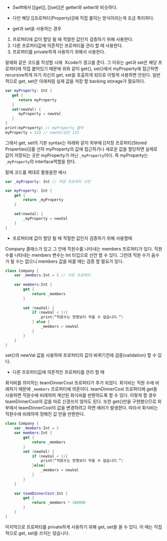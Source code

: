 - Swift에서 [[get]], [[set]]은 getter와 setter와 비슷하다. 
- 다만 해당 [[프로퍼티(Property)]]에 직접 붙히는 방식이라는게 조금 특이하다.

- get과 set을 사용하는 경우
1. 프로퍼티에 값이 할당 될 때 적절한 값인지 검증하기 위해 사용한다.
2. 다른 프로퍼티값에 의존적인 프로퍼티를 관리 할 때 사용한다.
3. 프로퍼티를 private하게 사용하기 위해서 사용한다.

밑에와 같은 코드를 작성할 시에  Xcode가 경고를 준다.
그 이유는 get과 set은 해당 프로퍼티에 직접 붙어있기 때문에 위와 같이 get{}, set{}에서 myProperty에 접근하면 recursive하게 자기 자신의 get, set을 호출하게 되므로 이렇게 사용하면 안된다.
일반적으로 get, set은 아래처럼 실제 값을 저장 할 backing storage가 필요하다. 

```swift
var myProperty: Int {  
   get {  
      return myProperty  
   }  
   set(newVal) {  
      myProperty = newVal  
   }  
}
print(myProperty) // myProperty 출력  
myProperty = 123 // newVal값은 123
```


그래서 get, set의 기본 syntax는 아래와 같이 외부에 [[저장 프로퍼티(Stored Properties)]]를 선하 myProperty의 값에 접근하거나 새로운 값을 할당하면 실제로 값이 저장되는 곳은 myProperty가 아닌 `_myProperty`이다. 즉 myProperty는 `_myProperty`의 interface역할을 한다.

밑에 코드를 제대로 활용을한 예시
```swift
var _myProperty: Int // 저장 프로퍼티 선언

var myProperty: Int {  
	get {  
		return _myProperty  
	}
	
	set(newVal) {  
		_myProperty = newVal  
	}  
}
```


- 프로퍼티에 값이 할당 될 때 적절한 값인지 검증하기 위해 사용할때
 
Company 클래스가 있고 그 안에 직원수를 나타내는 members 프로퍼티가 있다. 직원 수를 나타내는 members 변수는 Int 타입으로 선언 할 수 있다. 그런데 직원 수가 음수가 될 수는 없으니 members 값을 바꿀 때는 검증 할 필요가 있다.

```swift
class Company {  
	var _members:Int = 5 // 저장 프로퍼티
	
	var members:Int {  
	    get {  
		    return _members  
	    }
	    
	    set (newVal) {  
		    if (newVal < 1){  
		        print(“직원수는 한명보다 작을 수 없습니다.”)  
	        } else {
		        _members = newVal  
	        }  
	    }  
	}  
}
```

set{}의 newVal 값을 사용하여 프로퍼티의 값이 바뀌기전에 검증(validation) 할 수 있다.  

-  다른 프로퍼티값에 의존적인 프로퍼티를 관리 할 때

회식비를 의미하는 teamDinnerCost 프로퍼티가 추가 되었다. 
회식비는 직원 수에 비례하기 때문에 `_members` 프로퍼티에 의존이다. 
teamDinnerCost 프로퍼티에 get을 사용하면 직원수에 비례하여 계산된 회식비를 반환하도록 할 수 있다. 
이렇게 할 경우 teamDinnerCost의 값을 따로 신경쓰지 않아도 된다. 
또한 get{}만을 구현했으므로 외부에서 teamDinnerCost의 값을 변경하려고 하면 에러가 발생한다.
따라서 회식비는 직원수에 비례하여 정해진 값 만을 반환한다.

```swift
class Company {  
	var _members:Int = 5  
	var members:Int {  
		get {  
			return _members  
		} 
		set (newVal) {
			if (newVal < 1){  
				print(“직원수는 한명보다 작을 수 없습니다.”) 
			}else{ 
				_members = newVal 
			} 
		}
	}   
	
	var teamDinnerCost:Int {  
		get { 
			return _members * 100000 
		} 
	}
}
```

마지막으로 프로퍼티를 private하게 사용하기 위해 get, set을 쓸 수 있다. 
이 때는 직접적으로 get, set을 쓰지는 않습니다. 
